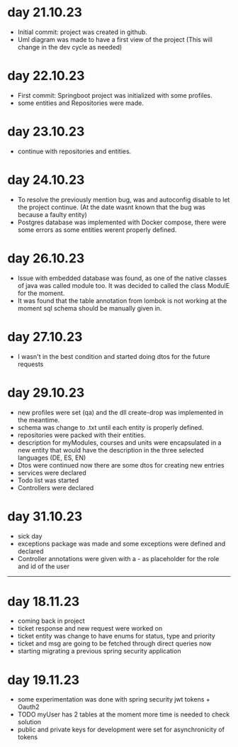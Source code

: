 # day 21.10.23

- Initial commit: project was created in github.
- Uml diagram was made to have a first view of the project (This will change in the dev cycle as needed)

# day 22.10.23

- First commit: Springboot project was initialized with some profiles.
- some entities and Repositories were made.

# day 23.10.23

- continue with repositories and entities.

# day 24.10.23

- To resolve the previously mention bug, was and autoconfig disable to let the project continue. (At the date wasnt
  known that the bug was because a faulty entity)
- Postgres database was implemented with Docker compose, there were some errors as some entities werent properly
  defined.

# day 26.10.23

- Issue with embedded database was found, as one of the native classes of java was called module too. It was decided to
  called the class ModulE for the moment.
- It was found that the table annotation from lombok is not working at the moment sql schema should be manually given
  in.

# day 27.10.23

- I wasn't in the best condition and started doing dtos for the future requests

# day 29.10.23

- new profiles were set (qa) and the dll create-drop was implemented in the meantime.
- schema was change to .txt until each entity is properly defined.
- repositories were packed with their entities.
- description for myModules, courses and units were encapsulated in a new entity that would have the description in the
  three selected languages (DE, ES, EN)
- Dtos were continued now there are some dtos for creating new entries
- services were declared
- Todo list was started
- Controllers were declared

# day 31.10.23

- sick day
- exceptions package was made and some exceptions were defined and declared
- Controller annotations were given with a - as placeholder for the role and id of the user

---------

# day 18.11.23

- coming back in project
- ticket response and new request were worked on
- ticket entity was change to have enums for status, type and priority
- ticket and msg are going to be fetched through direct queries now
- starting migrating a previous spring security application

# day 19.11.23

- some experimentation was done with spring security jwt tokens + Oauth2 
- TODO myUser has 2 tables at the moment more time is needed to check solution
- public and private keys for development were set for asynchronicity of tokens